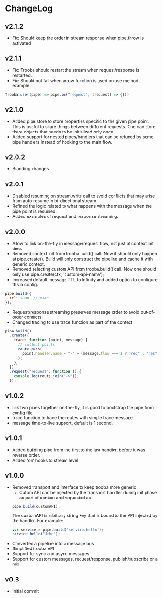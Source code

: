 # ChangeLog

## v2.1.2

- Fix: Should keep the order in stream response when pipe.throw is activated

## v2.1.1

- Fix: Trooba should restart the stream when request/response is restarted.
- Fix: Should not fail when arrow function is used on use method, example:

```js
Trooba.use((pipe) => pipe.on("request", (request) => {}));
```

## v2.1.0

- Added pipe.store to store properties specific to the given pipe point. This is
  useful to share things between different requests. One can store there objects
  that needs to be initialized only once.
- Added support for nested pipes/handlers that can be retuned by some pipe
  handlers instead of hooking to the main flow.

## v2.0.2

- Branding changes

## v2.0.1

- Disabled resuming on stream.write call to avoid conflicts that may arise from
  auto-resume in bi-directional stream.
- Refined the logic related to what happens with the message when the pipe point
  is resumed.
- Added examples of request and response streaming.

## v2.0.0

- Allow to link on-the-fly in message/request flow, not just at context init
  time.
- Removed context init from trooba.build() call. Now it should only happen at
  pipe.create(). Build will only construct the pipeline and cache it with
  generic context.
- Removed selecting custom API from trooba.build() call. Now one should only use
  pipe.create(ctx, 'custom-api-name');
- Increased default message TTL to Infinity and added option to configure ttl
  via config.

```js
pipe.build({
  ttl: 2000, // msec
});
```

- Request/response streaming preserves message order to avoid out-of-order
  conflicts.
- Changed tracing to use trace function as part of the context

```js
pipe.build()
  .create({
    trace: function (point, message) {
      // collect points
      route.push(
        point.handler.name + "-" + (message.flow === 1 ? "req" : "res"),
      );
    },
  })
  .request("request", function () {
    console.log(route.join("->"));
  });
```

## v1.0.2

- link two pipes together on-the-fly, it is good to bootstrap the pipe from
  config file.
- trace function to trace the routes with simple trace message
- message time-to-live support, default is 1 second.

## v1.0.1

- Added building pipe from the first to the last handler, before it was reverse
  order.
- Added 'on' hooks to stream level

## v1.0.0

- Removed transport and interface to keep trooba more generic
  - Cutom API can be injected by the transport handler during init phase as part
    of context and requested as
  ```js
  pipe.build(customAPI);
  ```
  The customAPI is arbitrary string key that is bound to the API injected by the
  handler. For example:
  ```js
  var service = pipe.build("service:hello");
  service.hello("John");
  ```
- Converted a pipeline into a message bus
- Simplified trooba API
- Support for sync and async messages
- Support for custom messages, request/response, publish/subscribe or a mix

## v0.3

- Initial commit
